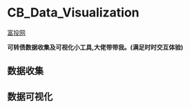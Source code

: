 # CB_Data_Visualization

[富投网]((http://www.richvest.com/index.php?m=cb&amp;a=cb_all)
)



**可转债数据收集及可视化小工具,大佬带带我。(满足时时交互体验)**


## 数据收集


## 数据可视化





